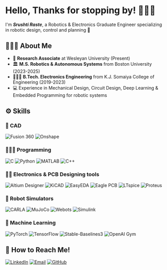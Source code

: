 # Hello, Thanks for stopping by! 🙋🏻‍♀️

I'm _**Srushti Raste**_, a Robotics & Electronics Graduate Engineer specializing in robotic design, control and planning 🦾

## 👩🏻‍🏫 About Me
- 🦿 **Research Associate** at Wesleyan University (Present)
- 🏛️ **M.S. Robotics & Autonomous Systems** from Boston University (2023-2025)
- 👩🏻‍🎓 **B.Tech. Electronics Engineering** from K.J. Somaiya College of Engineering (2019-2023)
- 💻 Experience in Mechanical Design, Circuit Design, Deep Learning & Embedded Programming for robotic systems
  
## ⚙️ Skills
### 📐 CAD
![Fusion 360](https://img.shields.io/badge/-Fusion%20360-0696D7?style=flat-square&logo=autodesk&logoColor=white)
![Onshape](https://img.shields.io/badge/-Onshape-1B6AC6?style=flat-square&logo=onshape&logoColor=white)

### 👩🏻‍💻 Programming
![C](https://img.shields.io/badge/-C-00599C?style=flat-square&logo=c&logoColor=white)
![Python](https://img.shields.io/badge/-Python-3776AB?style=flat-square&logo=python&logoColor=white)
![MATLAB](https://img.shields.io/badge/-MATLAB-0076A8?style=flat-square&logo=mathworks&logoColor=white)
![C++](https://img.shields.io/badge/-C++-00599C?style=flat-square&logo=c%2B%2B&logoColor=white)

### 🔋🪫 Electronics & PCB Designing tools
![Altium Designer](https://img.shields.io/badge/-Altium%20Designer-A5915F?style=flat-square&logo=altium-designer&logoColor=white)
![KiCAD](https://img.shields.io/badge/-KiCAD-314CB0?style=flat-square&logo=kicad&logoColor=white)
![EasyEDA](https://img.shields.io/badge/-EasyEDA-5588FF?style=flat-square)
![Eagle PCB](https://img.shields.io/badge/-Eagle%20PCB-0072EF?style=flat-square&logo=autodesk&logoColor=white)
![LTspice](https://img.shields.io/badge/-LTspice-8A2BE2?style=flat-square)
![Proteus](https://img.shields.io/badge/-Proteus-1C79B3?style=flat-square)

### 🤖 Robot Simulators 
![CARLA](https://img.shields.io/badge/-CARLA%20Simulator-1E90FF?style=flat-square)
![MuJoCo](https://img.shields.io/badge/-MuJoCo-68B723?style=flat-square)
![Webots](https://img.shields.io/badge/-Webots-2980B9?style=flat-square)
![Simulink](https://img.shields.io/badge/-Simulink-0076A8?style=flat-square&logo=mathworks&logoColor=white)

### 🧠 Machine Learning
![PyTorch](https://img.shields.io/badge/-PyTorch-EE4C2C?style=flat-square&logo=pytorch&logoColor=white)
![TensorFlow](https://img.shields.io/badge/-TensorFlow-FF6F00?style=flat-square&logo=tensorflow&logoColor=white)
![Stable-Baselines3](https://img.shields.io/badge/-Stable%20Baselines3-47A248?style=flat-square)
![OpenAI Gym](https://img.shields.io/badge/-OpenAI%20Gym-0081A5?style=flat-square)

## 📮 How to Reach Me! 
[![LinkedIn](https://img.shields.io/badge/-LinkedIn-0077B5?style=flat-square&logo=linkedin&logoColor=white)](www.linkedin.com/in/srushti-raste)
[![Email](https://img.shields.io/badge/-Email-D14836?style=flat-square&logo=gmail&logoColor=white)](mailto:srushtiraste44@gmail.com)
[![GitHub](https://img.shields.io/badge/-GitHub-181717?style=flat-square&logo=github&logoColor=white)](https://github.com/ssraste)
